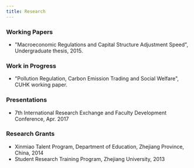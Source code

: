 ```yaml
---
title: Research
---
```


### Working Papers

- "Macroeconomic Regulations and Capital Structure Adjustment Speed", Undergraduate thesis, 2015.

### Work in Progress

- "Pollution Regulation, Carbon Emission Trading and Social Welfare", CUHK working paper.

### Presentations

- 7th International Research Exchange and Faculty Development Conference, Apr. 2017

### Research Grants

- Xinmiao Talent Program, Department of Education, Zhejiang Province, China, 2014
- Student Research Training Program, Zhejiang University, 2013
